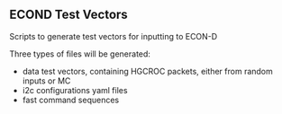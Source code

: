 ## ECOND Test Vectors

Scripts to generate test vectors for inputting to ECON-D

Three types of files will be generated:
 - data test vectors, containing HGCROC packets, either from random inputs or MC
 - i2c configurations yaml files
 - fast command sequences